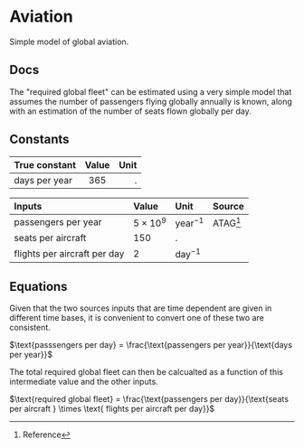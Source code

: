 
# Aviation
Simple model of global aviation.

## Docs

The "required global fleet" can be estimated using a very simple model that assumes the number of passengers flying globally annually is known, along with an estimation of the number of seats flown globally per day.

## Constants

| True constant | Value | Unit     |
| :---          | :----:|     ---: |
| days per year | 365   |       .  |

| Inputs | Value | Unit     | Source |
| :---   | :---  |   :---   |  :---  |
| passengers per year  | $5 \times 10^9$   | $\text{year}^{-1}$ | ATAG[^1] |
|  seats per aircraft | $150$   | . |  |
|  flights per aircraft per day  | $2$   | $\text{day}^{-1}$ |  |

## Equations
Given that the two sources inputs that are time dependent are given in different time bases, it is convenient to convert one of these two are consistent.

$\text{passsengers per day} = \frac{\text{passengers per year}}{\text{days per year}}$

The total required global fleet can then be calcualted as a function of this intermediate value and the other inputs.

$\text{required global fleet} = \frac{\text{passengers per day}}{\text{seats per aircraft } \times \text{ flights per aircraft per day}}$

[^1]: Reference 
